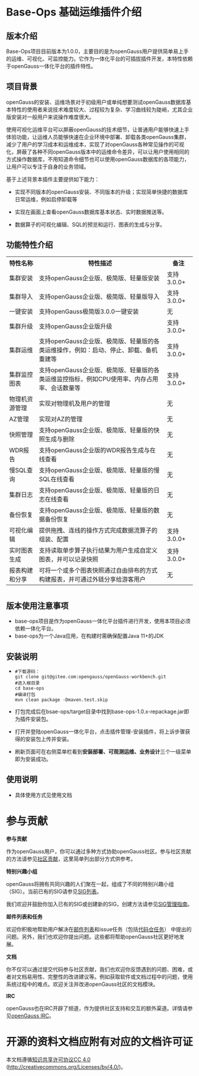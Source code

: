 # Base-Ops 基础运维插件介绍



## 版本介绍

Base-Ops项目目前版本为1.0.0，主要目的是为openGauss用户提供简单易上手的运维、可视化、可监控能力。它作为一体化平台的可插拔插件开发，本特性依赖于openGauss一体化平台的插件特性。



## 项目背景

openGauss的安装、运维场景对于初级用户或单纯想要测试openGauss数据库基本特性的使用者来说技术难度较大、过程较为复杂、学习曲线较为陡峭，尤其企业版安装对一般用户来说操作难度很大。

使用可视化运维平台可以屏蔽openGauss的技术细节，让普通用户能够快速上手体验功能，让运维人员能够快速在企业环境中部署、卸载各类openGauss集群，减少了用户的学习成本和运维成本，实现了对openGauss各种常见操作的可视化，屏蔽了各种不同openGauss版本中的运维命令差异，可以让用户使用相同的方式操作数据库，不用知道命令细节也可以使用openGauss数据库的各项能力，让用户可以专注于自身的业务领域。



基于上述背景本插件主要提供如下能力：

- 实现不同版本的openGauss安装、不同版本的升级；实现简单快捷的数据库日常运维，例如启停卸载等

- 实现在画面上查看openGauss数据库基本状态、实时数据推送等。

- 数据算子的可视化编辑、SQL的预览和运行、图表的生成与分享。

  

## 功能特性介绍



<table>
    <tr>
        <th>特性名称</th>
        <th>特性描述</th>
        <th>备注</th>
    </tr>
    <tr>
        <td>集群安装</td>
        <td>支持openGauss企业版、极简版、轻量版安装</td>
        <td>支持3.0.0+</td>  
    </tr>
    <tr>
        <td>集群导入</td>
        <td>支持openGauss企业版、极简版、轻量版导入</td>
        <td>支持3.0.0+</td>  
    </tr>
    <tr>
        <td>一键安装</td>
        <td>支持openGauss极简版3.0.0一键安装</td>
        <td>无</td>  
    </tr>
    <tr>
        <td>集群升级</td>
        <td>支持openGauss企业版升级</td>
        <td>支持3.0.0+</td>  
    </tr>
    <tr>
        <td>集群运维</td>
        <td>支持openGauss企业版、极简版、轻量版的各类运维操作，例如：启动、停止、卸载、备机重建等</td>
        <td>支持3.0.0+</td>  
    </tr>
    <tr>
        <td>集群监控图表</td>
        <td>支持openGauss企业版、极简版、轻量版的各类运维监控指标，例如CPU使用率、内存占用率、会话数量等</td>
        <td>支持3.0.0+</td>  
    </tr>
    <tr>
        <td>物理机资源管理</td>
        <td>实现对物理机及用户的管理</td>
        <td>无</td> 
    </tr>
    <tr>
        <td>AZ管理</td>
        <td>实现对AZ的管理</td>
        <td>无</td>
    </tr>
    <tr>
        <td>快照管理</td>
        <td>支持openGauss企业版、极简版、轻量版的快照生成与删除</td>
        <td>无</td>
    </tr>
    <tr>
        <td>WDR报告</td>
        <td>支持openGauss企业版的WDR报告生成与在线查看</td>
        <td>无</td>
    </tr>
    <tr>
        <td>慢SQL查询</td>
        <td>支持openGauss企业版、极简版、轻量版的慢SQL在线查看</td>
        <td>无</td>
    </tr>
    <tr>
        <td>集群日志</td>
        <td>支持openGauss企业版、极简版、轻量版的日志在线查看</td>
        <td>无</td>
    </tr>
    <tr>
        <td>备份恢复</td>
        <td>支持openGauss企业版、极简版、轻量版的数据备份恢复</td>
        <td>无</td>
    </tr>
    <tr>
        <td>可视化编辑</td>
        <td>提供拖拽、连线的操作方式完成数据流算子的组装、配置</td>
        <td>支持3.0.0+</td>  
    </tr>
    <tr>
        <td>实时图表生成</td>
        <td>支持读取单步算子执行结果为用户生成自定义图表，并可以记录快照</td>
        <td>支持3.0.0+</td> 
    </tr>
       <tr>
        <td>报表构建和分享</td>
        <td>可将一个或多个图表快照通过自由排布的方式构建报表，并可通过外链分享给游客用户</td>
        <td>无</td> 
    </tr>
</table>


# 

## 版本使用注意事项

- base-ops项目是作为openGauss一体化平台插件进行开发，使用本项目必须依赖一体化平台。
- base-ops为一个Java应用，在构建时需确保配置Java 11+的JDK

## 安装说明

- ```
  #下载源码：
  git clone git@gitee.com:opengauss/openGauss-workbench.git
  #进入根目录
  cd base-ops
  #编译打包
  mvn clean package -Dmaven.test.skip
  
- 打包完成后在bsae-ops/target目录中找到base-ops-1.0.x-repackage.jar即为插件安装包。

- 打开并登陆openGauss一体化平台，点击插件管理-安装插件，将上诉步骤获得的安装包上传并安装。

- 刷新页面可在右侧菜单栏看到**安装部署、可观测运维、业务设计**三个一级菜单即为安装成功。

## 使用说明

- 具体使用方式见使用文档



# 参与贡献

**参与贡献**

作为openGauss用户，你可以通过多种方式协助openGauss社区。参与社区贡献的方法请参见[社区贡献](https://opengauss.org/zh/contribution.html)，这里简单列出部分方式供参考。

**特别兴趣小组**

openGauss将拥有共同兴趣的人们聚在一起，组成了不同的特别兴趣小组（SIG）。当前已有的SIG请参见[SIG列表](https://opengauss.org/zh/contribution.html)。

我们欢迎并鼓励你加入已有的SIG或创建新的SIG，创建方法请参见[SIG管理指南](https://opengauss.org/zh/contribution.html)。

**邮件列表和任务**

欢迎你积极地帮助用户解决在[邮件列表](https://opengauss.org/zh/community/mails.html)和issue任务（包括[代码仓任务](https://gitee.com/organizations/opengauss/issues)） 中提出的问题。另外，我们也欢迎你提出问题。这些都将帮助openGauss社区更好地发展。

**文档**

你不仅可以通过提交代码参与社区贡献，我们也欢迎你反馈遇到的问题、困难，或者对文档易用性、完整性的改进建议等。例如获取软件或文档过程中的问题，使用系统过程中的难点。欢迎关注并改进openGauss社区的文档模块。

**IRC**

openGauss也在IRC开辟了频道，作为提供社区支持和交互的额外渠道。详情请参见[openGauss IRC](https://opengauss.org/zh/community/onlineCommunication.html)。

# 开源的资料文档应附有对应的文档许可证

本文档遵循[知识共享许可协议CC 4.0](https://creativecommons.org/licenses/by/4.0/) (http://creativecommons.org/Licenses/by/4.0/)。
